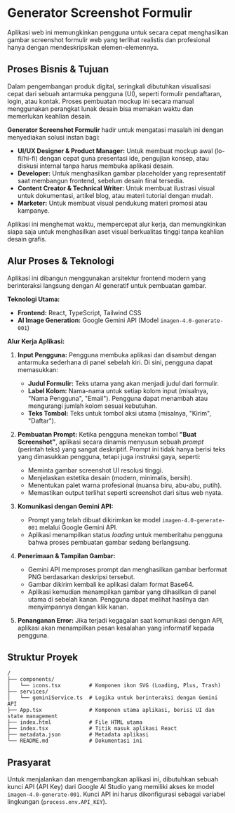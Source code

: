 # Generator Screenshot Formulir

Aplikasi web ini memungkinkan pengguna untuk secara cepat menghasilkan gambar screenshot formulir web yang terlihat realistis dan profesional hanya dengan mendeskripsikan elemen-elemennya.

## Proses Bisnis & Tujuan

Dalam pengembangan produk digital, seringkali dibutuhkan visualisasi cepat dari sebuah antarmuka pengguna (UI), seperti formulir pendaftaran, login, atau kontak. Proses pembuatan mockup ini secara manual menggunakan perangkat lunak desain bisa memakan waktu dan memerlukan keahlian desain.

**Generator Screenshot Formulir** hadir untuk mengatasi masalah ini dengan menyediakan solusi instan bagi:

*   **UI/UX Designer & Product Manager:** Untuk membuat mockup awal (lo-fi/hi-fi) dengan cepat guna presentasi ide, pengujian konsep, atau diskusi internal tanpa harus membuka aplikasi desain.
*   **Developer:** Untuk menghasilkan gambar placeholder yang representatif saat membangun frontend, sebelum desain final tersedia.
*   **Content Creator & Technical Writer:** Untuk membuat ilustrasi visual untuk dokumentasi, artikel blog, atau materi tutorial dengan mudah.
*   **Marketer:** Untuk membuat visual pendukung materi promosi atau kampanye.

Aplikasi ini menghemat waktu, mempercepat alur kerja, dan memungkinkan siapa saja untuk menghasilkan aset visual berkualitas tinggi tanpa keahlian desain grafis.

## Alur Proses & Teknologi

Aplikasi ini dibangun menggunakan arsitektur frontend modern yang berinteraksi langsung dengan AI generatif untuk pembuatan gambar.

**Teknologi Utama:**

*   **Frontend:** React, TypeScript, Tailwind CSS
*   **AI Image Generation:** Google Gemini API (Model `imagen-4.0-generate-001`)

**Alur Kerja Aplikasi:**

1.  **Input Pengguna:** Pengguna membuka aplikasi dan disambut dengan antarmuka sederhana di panel sebelah kiri. Di sini, pengguna dapat memasukkan:
    *   **Judul Formulir:** Teks utama yang akan menjadi judul dari formulir.
    *   **Label Kolom:** Nama-nama untuk setiap kolom input (misalnya, "Nama Pengguna", "Email"). Pengguna dapat menambah atau mengurangi jumlah kolom sesuai kebutuhan.
    *   **Teks Tombol:** Teks untuk tombol aksi utama (misalnya, "Kirim", "Daftar").

2.  **Pembuatan Prompt:** Ketika pengguna menekan tombol **"Buat Screenshot"**, aplikasi secara dinamis menyusun sebuah *prompt* (perintah teks) yang sangat deskriptif. Prompt ini tidak hanya berisi teks yang dimasukkan pengguna, tetapi juga instruksi gaya, seperti:
    *   Meminta gambar screenshot UI resolusi tinggi.
    *   Menjelaskan estetika desain (modern, minimalis, bersih).
    *   Menentukan palet warna profesional (nuansa biru, abu-abu, putih).
    *   Memastikan output terlihat seperti screenshot dari situs web nyata.

3.  **Komunikasi dengan Gemini API:**
    *   Prompt yang telah dibuat dikirimkan ke model `imagen-4.0-generate-001` melalui Google Gemini API.
    *   Aplikasi menampilkan status *loading* untuk memberitahu pengguna bahwa proses pembuatan gambar sedang berlangsung.

4.  **Penerimaan & Tampilan Gambar:**
    *   Gemini API memproses prompt dan menghasilkan gambar berformat PNG berdasarkan deskripsi tersebut.
    *   Gambar dikirim kembali ke aplikasi dalam format Base64.
    *   Aplikasi kemudian menampilkan gambar yang dihasilkan di panel utama di sebelah kanan. Pengguna dapat melihat hasilnya dan menyimpannya dengan klik kanan.

5.  **Penanganan Error:** Jika terjadi kegagalan saat komunikasi dengan API, aplikasi akan menampilkan pesan kesalahan yang informatif kepada pengguna.

## Struktur Proyek

```
/
├── components/
│   └── icons.tsx         # Komponen ikon SVG (Loading, Plus, Trash)
├── services/
│   └── geminiService.ts  # Logika untuk berinteraksi dengan Gemini API
├── App.tsx               # Komponen utama aplikasi, berisi UI dan state management
├── index.html            # File HTML utama
├── index.tsx             # Titik masuk aplikasi React
├── metadata.json         # Metadata aplikasi
└── README.md             # Dokumentasi ini
```

## Prasyarat

Untuk menjalankan dan mengembangkan aplikasi ini, dibutuhkan sebuah kunci API (API Key) dari Google AI Studio yang memiliki akses ke model `imagen-4.0-generate-001`. Kunci API ini harus dikonfigurasi sebagai variabel lingkungan (`process.env.API_KEY`).
